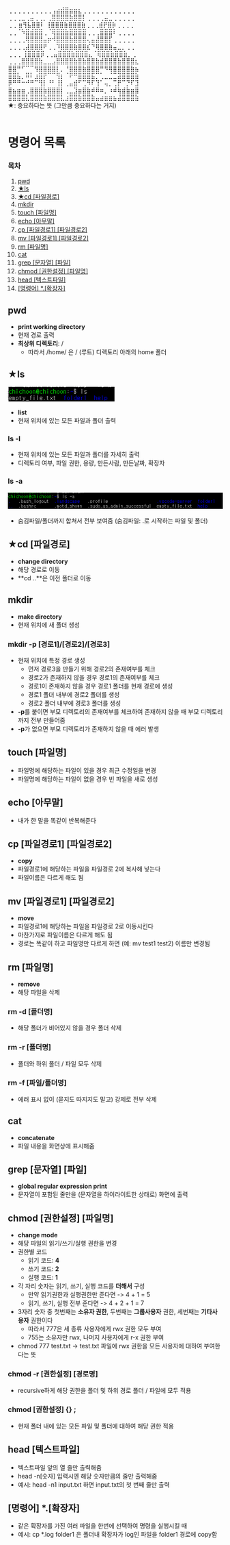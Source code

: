 ⢀⢀⢀⢀⢀⢀⢀⢀⢀⢀⢠⣴⣾⣿⣶⣶⣆⢀⢀⢀⢀⢀⢀⢀⢀⢀⢀⢀⢀  
⢀⢀⢀⣀⢀⣤⢀⢀⡀⢀⣿⣿⣿⣿⣷⣿⣿⡇⢀⢀⢀⢀⣤⣀⢀⢀⢀⢀⢀  
⢀⢀ ⣶⢻⣧⣿⣿⠇ ⢸⣿⣿⣿⣷⣿⣿⣿⣷⢀⢀⢀⣾⡟⣿⡷⢀⢀⢀⢀  
⢀⢀⠈⠳⣿⣾⣿⣿⢀⠈⢿⣿⣿⣷⣿⣿⣿⣿⢀⢀⢀⣿⣿⣿⠇⢀⢀⢀⢀  
⢀⢀⢀⢀⢿⣿⣿⣿⣤⡶⠺⣿⣿⣿⣷⣿⣿⣿⢄⣤⣼⣿⣿⡏⢀⢀⢀⢀⢀  
⢀⢀⢀⢀⣼⣿⣿⣿⠟⢀⢀⠹⣿⣿⣿⣷⣿⣿⣎⠙⢿⣿⣿⣷⣤⣀⡀⢀⢀  
⢀⢀⢀ ⢸⣿⣿⣿⡿⢀⢀⣤⣿⣿⣿⣷⣿⣿⣿⣄⠈⢿⣿⣿⣷⣿⣿⣷⡀⢀  
⢀⢀⢀⣿⣿⣿⣿⣷⣀⣀⣠⣿⣿⣿⣿⣷⣿⣷⣿⣿⣷⣾⣿⣿⣿⣷⣿⣿⣿⣆  
⣿⣿⠛⠋⠉⠉⢻⣿⣿⣿⣿⡇⡀⠘⣿⣿⣿⣷⣿⣿⣿⠛⠻⢿⣿⣿⣿⣿⣷⣦  
⣿⣿⣧⡀⠿⠇⣰⣿⡟⠉⠉⢻⡆⠈⠟⠛⣿⣿⣿⣯⡉⢁⣀⣈⣉⣽⣿⣿⣿⣷  
⡿⠛⠛⠒⠚⠛⠉⢻⡇⠘⠃⢸⡇⢀⣤⣾⠋⢉⠻⠏⢹⠁⢤⡀⢉⡟⠉⡙⠏⣹  
⣿⣦⣶⣶⢀⣿⣿⣿⣷⣿⣿⣿⡇⢀⣀⣹⣶⣿⣷⠾⠿⠶⡀⠰⠾⢷⣾⣷⣶⣿  
⣿⣿⣿⣿⣇⣿⣿⣿⣷⣿⣿⣿⣇⣰⣿⣿⣷⣿⣿⣷⣤⣴⣶⣶⣦⣼⣿⣿⣿⣷  
★: 중요하다는 뜻 (그만큼 중요하다는 거지)  
<br>

# 명령어 목록

### 목차

1. [pwd](#pwd)
2. [★ls](#★ls)
3. [★cd [파일경로]](#★cd-[파일경로])
4. [mkdir](#mkdir)
5. [touch [파일명]](touch-[파일명])
6. [echo [아무말]](echo-[아무말])
7. [cp [파일경로1] [파일경로2]](cp-[파일경로1]-[파일경로2])
8. [mv [파일경로1] [파일경로2]](mv-[파일경로1]-[파일경로2])
9. [rm [파일명]](rm-[파일명])
10. [cat](cat)
11. [grep [문자열] [파일]](grep-[문자열]-[파일])
12. [chmod [권한설정] [파일명]](chmod-[권한설정]-[파일명])
13. [head [텍스트파일]](head-[텍스트파일])
14. [[명령어] \*.[확장자]]([명령어]-\*.[확장자])

## pwd

- **print working directory**
- 현재 경로 출력
- **최상위 디렉토리**: /
  - 따라서 /home/ 은 / (루트) 디렉토리 아래의 home 폴더

## ★ls

![이미지5](img5.png)

- **list**
- 현재 위치에 있는 모든 파일과 폴더 출력

### ls -l

- 현재 위치에 있는 모든 파일과 폴더를 자세히 출력
- 디렉토리 여부, 파일 권한, 용량, 만든사람, 만든날짜, 확장자

### ls -a

![이미지4](img4.png)

- 숨김파일/폴더까지 합쳐서 전부 보여줌 (숨김파일: .로 시작하는 파일 및 폴더)

## ★cd [파일경로]

- **change directory**
- 해당 경로로 이동
- **cd ..**은 이전 폴더로 이동

## mkdir

- **make directory**
- 현재 위치에 새 폴더 생성

### mkdir -p [경로1]/[경로2]/[경로3]

- 현재 위치에 특정 경로 생성
  - 먼저 경로3을 만들기 위해 경로2의 존재여부를 체크
  - 경로2가 존재하지 않을 경우 경로1의 존재여부를 체크
  - 경로1이 존재하지 않을 경우 경로1 폴더를 현재 경로에 생성
  - 경로1 폴더 내부에 경로2 폴더를 생성
  - 경로2 폴더 내부에 경로3 폴더를 생성
- **-p**를 붙이면 부모 디렉토리의 존재여부를 체크하여 존재하지 않을 때 부모 디렉토리까지 전부 만들어줌
- **-p**가 없으면 부모 디렉토리가 존재하지 않을 때 에러 발생

## touch [파일명]

- 파일명에 해당하는 파일이 있을 경우 최근 수정일을 변경
- 파일명에 해당하는 파일이 없을 경우 빈 파일을 새로 생성

## echo [아무말]

- 내가 한 말을 똑같이 반복해준다

## cp [파일경로1] [파일경로2]

- **copy**
- 파일경로1에 해당하는 파일을 파일경로 2에 복사해 넣는다
- 파일이름은 다르게 해도 됨

## mv [파일경로1] [파일경로2]

- **move**
- 파일경로1에 해당하는 파일을 파일경로 2로 이동시킨다
- 마찬가지로 파일이름은 다르게 해도 됨
- 경로는 똑같이 하고 파일명만 다르게 하면 (예: mv test1 test2) 이름만 변경됨

## rm [파일명]

- **remove**
- 해당 파일을 삭제

### rm -d [폴더명]

- 해당 폴더가 비어있지 않을 경우 폴더 삭제

### rm -r [폴더명]

- 폴더와 하위 폴더 / 파일 모두 삭제

### rm -f [파일/폴더명]

- 에러 표시 없이 (묻지도 따지지도 말고) 강제로 전부 삭제

## cat

- **concatenate**
- 파일 내용을 화면상에 표시해줌

## grep [문자열] [파일]

- **global regular expression print**
- 문자열이 포함된 줄만을 (문자열을 하이라이트한 상태로) 화면에 출력

## chmod [권한설정] [파일명]

- **change mode**
- 해당 파일의 읽기/쓰기/실행 권한을 변경
- 권한별 코드
  - 읽기 코드: **4**
  - 쓰기 코드: **2**
  - 실행 코드: **1**
- 각 자리 숫자는 읽기, 쓰기, 실행 코드를 **더해서** 구성
  - 만약 읽기권한과 실행권한만 준다면 -> 4 + 1 = 5
  - 읽기, 쓰기, 실행 전부 준다면 -> 4 + 2 + 1 = 7
- 3자리 숫자 중 첫번째는 **소유자 권한**, 두번째는 **그룹사용자** 권한, 세번째는 **기타사용자** 권한이다
  - 따라서 777은 세 종류 사용자에게 rwx 권한 모두 부여
  - 755는 소유자만 rwx, 나머지 사용자에게 r-x 권한 부여
- chmod 777 test.txt -> test.txt 파일에 rwx 권한을 모든 사용자에 대하여 부여한다는 뜻

### chmod -r [권한설정] [경로명]

- recursive하게 해당 권한을 폴더 및 하위 경로 폴더 / 파일에 모두 적용

### chmod [권한설정] {} \;

- 현재 폴더 내에 있는 모든 파일 및 폴더에 대하여 해당 권한 적용

## head [텍스트파일]

- 텍스트파일 앞의 열 줄만 출력해줌
- head -n[숫자] 입력시엔 해당 숫자만큼의 줄만 출력해줌
- 예시: head -n1 input.txt 하면 input.txt의 첫 번째 줄만 출력

## [명령어] \*.[확장자]

- 같은 확장자를 가진 여러 파일을 한번에 선택하여 명령을 실행시킬 때
- 예시: cp \*.log folder1 은 폴더내 확장자가 log인 파일을 folder1 경로에 copy함

